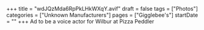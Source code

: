 +++
title = "wdJQzMda6RpPkLHkWXqY.avif"
draft = false
tags = ["Photos"]
categories = ["Unknown Manufacturers"]
pages = ["Gigglebee's"]
startDate = ""
+++
Ad to be a voice actor for Wilbur at Pizza Peddler
